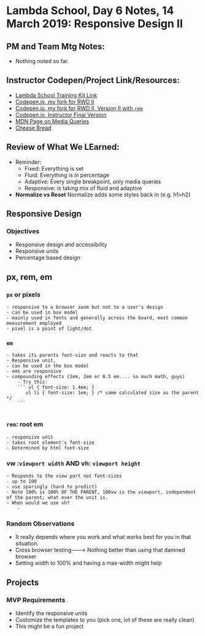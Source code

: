 # Lambda School, Day 6 Notes, 14 March 2019: Responsive Design II


## PM and Team Mtg Notes:
- Nothing noted so far. 


## Instructor Codepen/Project Link/Resources:
- [Lambda School Training Kit Link](https://learn.lambdaschool.com/fsw/module/rece3iqptdxavi0dw)
- [Codepen.io, my fork for RWD II](https://codepen.io/arturolei/pen/jJzNyM?editors=1100)
- [Codepen.io, my fork for RWD II, Version II with `rem`](https://codepen.io/arturolei/pen/qvoBMO?editors=1100)
- [Codepen.io, Instructor Final Version](https://codepen.io/campope/pen/YgaKpB?editors=1100)
- [MDN Page on Media Queries](https://developer.mozilla.org/en-US/docs/Web/CSS/Media_Queries/Using_media_queries)
- [Cheese Bread](https://www.splendidtable.org/recipes/spicy-cheese-bread)


## Review of What We LEarned:
- Reminder: 
    - Fixed: Everything is set
    - Fluid: Everything is in percentage
    - Adaptive: Every single breakpoint, only media queries 
    - Responsive: is taking mix of fluid and adaptive 
- **Normalize vs Reset** Normalize adds some styles back in (e.g. h1>h2)

## Responsive Design
### Objectives 
- Responsive design and accessibility
- Responsive units
- Percentage based design

## px, rem, em
### `px` or pixels
    - responsive to a browser zoom but not to a user's design 
    - can be used in box model
    - mainly used in fonts and generally across the board, most common measurement employed
    - pixel is a point of light/dot 

### `em`
    - takes its parents font-size and reacts to that
    - Responsive unit, 
    - can be used in the box model
    - ems are responsive
    - compounding effects (2em, 2em or 0.5 em.... so much math, guys)
        - Try this: 
        ``` ul { font-size: 1.4em; }
           ul li { font-size: 1em; } /* same calculated size as the parent */
        ```
```
```
### `rem`: root em
    - responsive unit
    - takes root element's font-size
    - Determined by html font-size

### vw :`viewport width` AND vh: `viewport height`
    - Responds to the view port not font-sizes
    - up to 100
    - use sparingly (hard to predict)
    - Note 100% is 100% OF THE PARENT, 100vw is the viewport, independent of the parent; what ever the unit is.
    - When would we use vh? 
        - 

### Random Observations
- It really depends where you work and what works best for you in that situation.
- Cross browser testing---> Nothing better than using that damned browser
- Setting width to 100% and having a max-width might help


## Projects
### MVP Requirements
- Identify the responsive units
- Customize the templates to you (pick one, lot of these are really clean)
- This might be a fun project